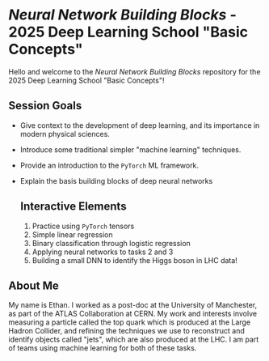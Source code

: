 # *Neural Network Building Blocks* - 2025 Deep Learning School "Basic Concepts" 

Hello and welcome to the *Neural Network Building Blocks* repository for the 2025 Deep Learning School "Basic Concepts"!

## Session Goals
* Give context to the development of deep learning, and its importance in modern physical sciences.
* Introduce some traditional simpler "machine learning" techniques.
* Provide an introduction to the `PyTorch` ML framework.
* Explain the basis building blocks of deep neural networks

  ## Interactive Elements
  1. Practice using `PyTorch` tensors
  2. Simple linear regression
  3. Binary classification through logistic regression
  4. Applying neural networks to tasks 2 and 3
  5. Building a small DNN to identify the Higgs boson in LHC data!

## About Me
My name is Ethan. I worked as a post-doc at the University of Manchester, as part of the ATLAS Collaboration at CERN.
My work and interests involve measuring a particle called the top quark which is produced at the Large Hadron Collider, and refining the techniques we use to reconstruct and identify objects called "jets", which are also produced at the LHC.
I am part of teams using machine learning for both of these tasks.
